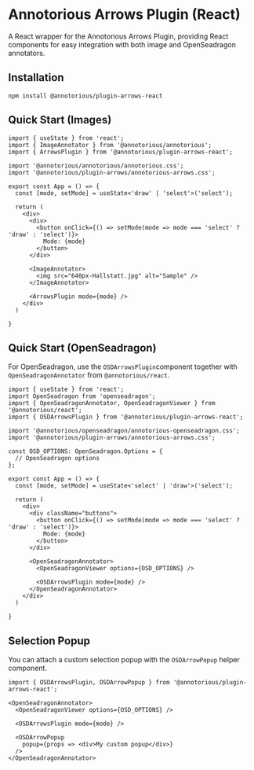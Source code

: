 # Annotorious Arrows Plugin (React)

A React wrapper for the Annotorious Arrows Plugin, providing React components for easy integration with both image and OpenSeadragon annotators.

## Installation

```
npm install @annotorious/plugin-arrows-react
```

## Quick Start (Images)

```tsx
import { useState } from 'react';
import { ImageAnnotator } from '@annotorious/annotorious';
import { ArrowsPlugin } from '@annotorious/plugin-arrows-react';

import '@annotorious/annotorious/annotorious.css';
import '@annotorious/plugin-arrows/annotorious-arrows.css';

export const App = () => {
  const [mode, setMode] = useState<'draw' | 'select'>('select');

  return (
    <div>
      <div>
        <button onClick={() => setMode(mode => mode === 'select' ? 'draw' : 'select')}>
          Mode: {mode}
        </button>
      </div>

      <ImageAnnotator>
        <img src="640px-Hallstatt.jpg" alt="Sample" />
      </ImageAnnotator>

      <ArrowsPlugin mode={mode} />
    </div>
  )

}
```

## Quick Start (OpenSeadragon)

For OpenSeadragon, use the `OSDArrowsPlugin`component together with `OpenSeadragonAnnotator` from `@annotorious/react`.

```tsx
import { useState } from 'react';
import OpenSeadragon from 'openseadragon';
import { OpenSeadragonAnnotator, OpenSeadragonViewer } from '@annotorious/react';
import { OSDArrowsPlugin } from '@annotorious/plugin-arrows-react';

import '@annotorious/openseadragon/annotorious-openseadragon.css';
import '@annotorious/plugin-arrows/annotorious-arrows.css';

const OSD_OPTIONS: OpenSeadragon.Options = {
  // OpenSeadragon options
};

export const App = () => {
  const [mode, setMode] = useState<'select' | 'draw'>('select');

  return (
    <div>
      <div className="buttons">
        <button onClick={() => setMode(mode => mode === 'select' ? 'draw' : 'select')}>
          Mode: {mode}
        </button>
      </div>

      <OpenSeadragonAnnotator>
        <OpenSeadragonViewer options={OSD_OPTIONS} />

        <OSDArrowsPlugin mode={mode} />
      </OpenSeadragonAnnotator>
    </div>
  )

}
```

## Selection Popup

You can attach a custom selection popup with the `OSDArrowPopup` helper component.

```tsx
import { OSDArrowsPlugin, OSDArrowPopup } from '@annotorious/plugin-arrows-react';

<OpenSeadragonAnnotator>
  <OpenSeadragonViewer options={OSD_OPTIONS} />

  <OSDArrowsPlugin mode={mode} />

  <OSDArrowPopup 
    popup={props => <div>My custom popup</div>} 
  />
</OpenSeadragonAnnotator>

```